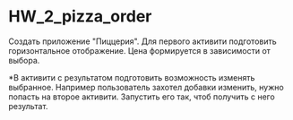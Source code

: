 # HW_2_pizza_order
Создать приложение "Пиццерия".
Для первого активити подготовить горизонтальное отображение.
Цена формируется в зависимости от выбора.

*В активити с результатом подготовить возможность изменять выбранное.
Например пользователь захотел добавки изменить, нужно попасть на второе активити.
Запустить его так, чтоб получить с него результат.

